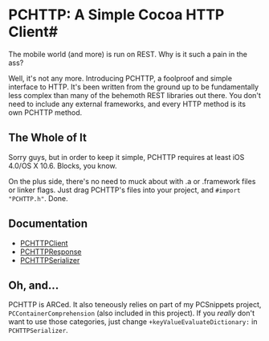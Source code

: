 # PCHTTP: A Simple Cocoa HTTP Client#

The mobile world (and more) is run on REST. Why is it such a pain in the ass?

Well, it's not any more. Introducing PCHTTP, a foolproof and simple interface to HTTP. It's been written from the ground up to be fundamentally less complex than many of the behemoth REST libraries out there. You don't need to include any external frameworks, and every HTTP method is its own PCHTTP method.

## The Whole of It ##

Sorry guys, but in order to keep it simple, PCHTTP requires at least iOS 4.0/OS X 10.6. Blocks, you know.

On the plus side, there's no need to muck about with .a or .framework files or linker flags. Just drag PCHTTP's files into your project, and `#import "PCHTTP.h"`. Done.

## Documentation ##

- [PCHTTPClient](http://pcperini.com/github/PCHTTP/PCHTTPClient/)
- [PCHTTPResponse](http://pcperini.com/github/PCHTTP/PCHTTPResponse/)
- [PCHTTPSerializer](http://pcperini.com/github/PCHTTP/PCHTTPSerializer/)

## Oh, and... ##

PCHTTP is ARCed. It also teneously relies on part of my PCSnippets project, `PCContainerComprehension` (also included in this project). If you _really_ don't want to use those categories, just change `+keyValueEvaluateDictionary:` in `PCHTTPSerializer`.